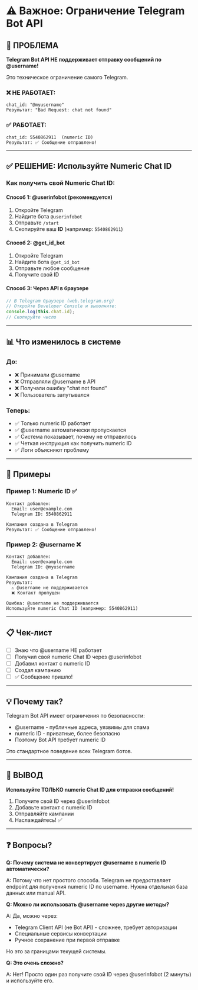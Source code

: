 # ⚠️ Важное: Ограничение Telegram Bot API

## 🔴 ПРОБЛЕМА

**Telegram Bot API НЕ поддерживает отправку сообщений по @username!**

Это техническое ограничение самого Telegram.

### ❌ НЕ РАБОТАЕТ:
```
chat_id: "@myusername"
Результат: "Bad Request: chat not found"
```

### ✅ РАБОТАЕТ:
```
chat_id: 5540862911  (numeric ID)
Результат: ✅ Сообщение отправлено!
```

---

## ✅ РЕШЕНИЕ: Используйте Numeric Chat ID

### Как получить свой Numeric Chat ID:

#### Способ 1: @userinfobot (рекомендуется)
1. Откройте Telegram
2. Найдите бота `@userinfobot`
3. Отправьте `/start`
4. Скопируйте ваш **ID** (например: `5540862911`)

#### Способ 2: @get_id_bot
1. Откройте Telegram
2. Найдите бота `@get_id_bot`
3. Отправьте любое сообщение
4. Получите свой ID

#### Способ 3: Через API в браузере
```javascript
// В Telegram браузере (web.telegram.org)
// Откройте Developer Console и выполните:
console.log(this.chat.id);
// Скопируйте число
```

---

## 📊 Что изменилось в системе

### До:
- ❌ Принимали @username
- ❌ Отправляли @username в API
- ❌ Получали ошибку "chat not found"
- ❌ Пользователь запутывался

### Теперь:
- ✅ Только numeric ID работает
- ✅ @username автоматически пропускается
- ✅ Система показывает, почему не отправилось
- ✅ Четкая инструкция как получить numeric ID
- ✅ Логи объясняют проблему

---

## 🧪 Примеры

### Пример 1: Numeric ID ✅

```
Контакт добавлен:
  Email: user@example.com
  Telegram ID: 5540862911
  
Кампания создана в Telegram
Результат: ✅ Сообщение отправлено!
```

### Пример 2: @username ❌

```
Контакт добавлен:
  Email: user@example.com
  Telegram ID: @myusername
  
Кампания создана в Telegram
Результат:
  ⚠️ @username не поддерживается
  ❌ Контакт пропущен
  
Ошибка: @username не поддерживается
Используйте numeric Chat ID (например: 5540862911)
```

---

## 📋 Чек-лист

- [ ] Знаю что @username НЕ работает
- [ ] Получил свой numeric Chat ID через @userinfobot
- [ ] Добавил контакт с numeric ID
- [ ] Создал кампанию
- [ ] ✅ Сообщение пришло!

---

## 💡 Почему так?

Telegram Bot API имеет ограничения по безопасности:
- @username - публичные адреса, уязвимы для спама
- numeric ID - приватные, более безопасно
- Поэтому Bot API требует numeric ID

Это стандартное поведение всех Telegram ботов.

---

## 🎯 ВЫВОД

**Используйте ТОЛЬКО numeric Chat ID для отправки сообщений!**

1. Получите свой ID через @userinfobot
2. Добавьте контакт с numeric ID
3. Отправляйте кампании
4. Наслаждайтесь! ✅

---

## ❓ Вопросы?

**Q: Почему система не конвертирует @username в numeric ID автоматически?**

A: Потому что нет простого способа. Telegram не предоставляет endpoint для получения numeric ID по username. Нужна отдельная база данных или manual API.

**Q: Можно ли использовать @username через другие методы?**

A: Да, можно через:
- Telegram Client API (не Bot API) - сложнее, требует авторизации
- Специальные сервисы конвертации
- Ручное сохранение при первой отправке

Но это за границами текущей системы.

**Q: Это очень сложно?**

A: Нет! Просто один раз получите свой ID через @userinfobot (2 минуты) и используйте его.
